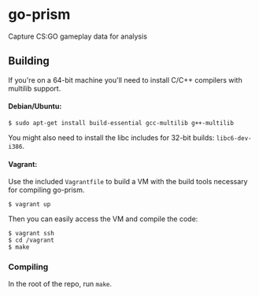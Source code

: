 go-prism
========

Capture CS:GO gameplay data for analysis

## Building

If you're on a 64-bit machine you'll need to install C/C++ compilers with multilib support.

#### Debian/Ubuntu:

```
$ sudo apt-get install build-essential gcc-multilib g++-multilib
```

You might also need to install the libc includes for 32-bit builds: `libc6-dev-i386`.

#### Vagrant:

Use the included `Vagrantfile` to build a VM with the build tools necessary for compiling go-prism.

```
$ vagrant up
```

Then you can easily access the VM and compile the code:

```
$ vagrant ssh
$ cd /vagrant
$ make
```

### Compiling

In the root of the repo, run `make`.
